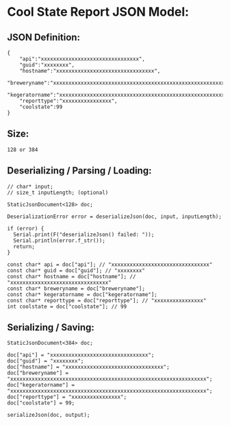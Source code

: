 Cool State Report JSON Model:
==============================

JSON Definition:
----------------

```
{
    "api":"xxxxxxxxxxxxxxxxxxxxxxxxxxxxxxxx",
    "guid":"xxxxxxxx",
    "hostname":"xxxxxxxxxxxxxxxxxxxxxxxxxxxxxxxx",
    "breweryname":"xxxxxxxxxxxxxxxxxxxxxxxxxxxxxxxxxxxxxxxxxxxxxxxxxxxxxxxxxxxxxxxx",
    "kegeratorname":"xxxxxxxxxxxxxxxxxxxxxxxxxxxxxxxxxxxxxxxxxxxxxxxxxxxxxxxxxxxxxxxx",
    "reporttype":"xxxxxxxxxxxxxxxx",
    "coolstate":99
}
```

Size:
-----

```
128 or 384
```

Deserializing / Parsing / Loading:
----------------------------------

```
// char* input;
// size_t inputLength; (optional)

StaticJsonDocument<128> doc;

DeserializationError error = deserializeJson(doc, input, inputLength);

if (error) {
  Serial.print(F("deserializeJson() failed: "));
  Serial.println(error.f_str());
  return;
}

const char* api = doc["api"]; // "xxxxxxxxxxxxxxxxxxxxxxxxxxxxxxxx"
const char* guid = doc["guid"]; // "xxxxxxxx"
const char* hostname = doc["hostname"]; // "xxxxxxxxxxxxxxxxxxxxxxxxxxxxxxxx"
const char* breweryname = doc["breweryname"];
const char* kegeratorname = doc["kegeratorname"];
const char* reporttype = doc["reporttype"]; // "xxxxxxxxxxxxxxxx"
int coolstate = doc["coolstate"]; // 99
```

Serializing / Saving:
---------------------

```
StaticJsonDocument<384> doc;

doc["api"] = "xxxxxxxxxxxxxxxxxxxxxxxxxxxxxxxx";
doc["guid"] = "xxxxxxxx";
doc["hostname"] = "xxxxxxxxxxxxxxxxxxxxxxxxxxxxxxxx";
doc["breweryname"] = "xxxxxxxxxxxxxxxxxxxxxxxxxxxxxxxxxxxxxxxxxxxxxxxxxxxxxxxxxxxxxxxx";
doc["kegeratorname"] = "xxxxxxxxxxxxxxxxxxxxxxxxxxxxxxxxxxxxxxxxxxxxxxxxxxxxxxxxxxxxxxxx";
doc["reporttype"] = "xxxxxxxxxxxxxxxx";
doc["coolstate"] = 99;

serializeJson(doc, output);
```
